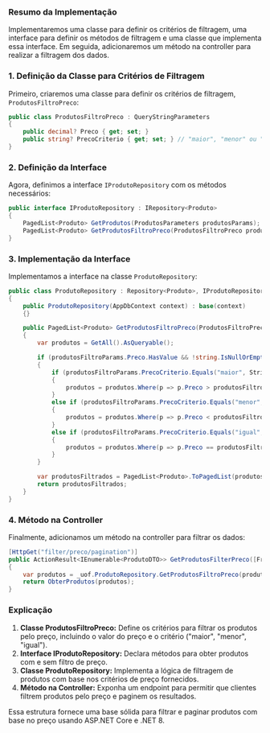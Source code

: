  

### Resumo da Implementação

Implementaremos uma classe para definir os critérios de filtragem, uma interface para definir os métodos de filtragem e uma classe que implementa essa interface. Em seguida, adicionaremos um método na controller para realizar a filtragem dos dados.

### 1. Definição da Classe para Critérios de Filtragem

Primeiro, criaremos uma classe para definir os critérios de filtragem, `ProdutosFiltroPreco`:

```csharp
public class ProdutosFiltroPreco : QueryStringParameters
{
    public decimal? Preco { get; set; }
    public string? PrecoCriterio { get; set; } // "maior", "menor" ou "igual"
}
```

### 2. Definição da Interface

Agora, definimos a interface `IProdutoRepository` com os métodos necessários:

```csharp
public interface IProdutoRepository : IRepository<Produto>
{
    PagedList<Produto> GetProdutos(ProdutosParameters produtosParams);
    PagedList<Produto> GetProdutosFiltroPreco(ProdutosFiltroPreco produtosFiltroParams);
}
```

### 3. Implementação da Interface

Implementamos a interface na classe `ProdutoRepository`:

```csharp
public class ProdutoRepository : Repository<Produto>, IProdutoRepository
{
    public ProdutoRepository(AppDbContext context) : base(context)
    {}

    public PagedList<Produto> GetProdutosFiltroPreco(ProdutosFiltroPreco produtosFiltroParams)
    {
        var produtos = GetAll().AsQueryable();

        if (produtosFiltroParams.Preco.HasValue && !string.IsNullOrEmpty(produtosFiltroParams.PrecoCriterio))
        {
            if (produtosFiltroParams.PrecoCriterio.Equals("maior", StringComparison.OrdinalIgnoreCase))
            {
                produtos = produtos.Where(p => p.Preco > produtosFiltroParams.Preco.Value).OrderBy(p => p.Preco);
            }
            else if (produtosFiltroParams.PrecoCriterio.Equals("menor", StringComparison.OrdinalIgnoreCase))
            {
                produtos = produtos.Where(p => p.Preco < produtosFiltroParams.Preco.Value).OrderBy(p => p.Preco);
            }
            else if (produtosFiltroParams.PrecoCriterio.Equals("igual", StringComparison.OrdinalIgnoreCase))
            {
                produtos = produtos.Where(p => p.Preco == produtosFiltroParams.Preco.Value).OrderBy(p => p.Preco);
            }
        }

        var produtosFiltrados = PagedList<Produto>.ToPagedList(produtos, produtosFiltroParams.PageNumber, produtosFiltroParams.PageSize);
        return produtosFiltrados;
    }
}
```

### 4. Método na Controller

Finalmente, adicionamos um método na controller para filtrar os dados:

```csharp
[HttpGet("filter/preco/pagination")]
public ActionResult<IEnumerable<ProdutoDTO>> GetProdutosFilterPreco([FromQuery] ProdutosFiltroPreco produtosFilterParameters)
{
    var produtos = _uof.ProdutoRepository.GetProdutosFiltroPreco(produtosFilterParameters);
    return ObterProdutos(produtos);
}
```

### Explicação

1. **Classe ProdutosFiltroPreco:** Define os critérios para filtrar os produtos pelo preço, incluindo o valor do preço e o critério ("maior", "menor", "igual").
2. **Interface IProdutoRepository:** Declara métodos para obter produtos com e sem filtro de preço.
3. **Classe ProdutoRepository:** Implementa a lógica de filtragem de produtos com base nos critérios de preço fornecidos.
4. **Método na Controller:** Exponha um endpoint para permitir que clientes filtrem produtos pelo preço e paginem os resultados.

Essa estrutura fornece uma base sólida para filtrar e paginar produtos com base no preço usando ASP.NET Core e .NET 8.